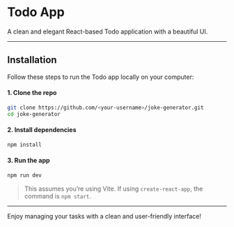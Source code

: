 # Todo App

A clean and elegant React-based Todo application with a beautiful UI.

---

## Installation

Follow these steps to run the Todo app locally on your computer:

#### 1. Clone the repo

```bash
git clone https://github.com/<your-username>/joke-generator.git
cd joke-generator
```

#### 2. Install dependencies

```bash
npm install
```

#### 3. Run the app

```bash
npm run dev
```

> This assumes you’re using Vite. If using `create-react-app`, the command is `npm start`.

---

Enjoy managing your tasks with a clean and user-friendly interface!

